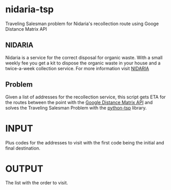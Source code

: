 # nidaria-tsp
Traveling Salesman problem for Nidaria's recollection route using Googe Distance Matrix API
## NIDARIA
Nidaria is a service for the correct disposal for organic waste. With a small weekly fee you get a kit to dispose the organic waste in your house and a twice-a-week collection service.
For more information visit [NIDARIA](https://nidaria.mx/)
## Problem
Given a list of addresses for the recollection service, this script gets ETA for the routes between the point with the [Google Distance Matrix API](https://developers.google.com/maps/documentation/distance-matrix/overview) and solves the Traveling Salesman Problem with the [python-tsp](https://pypi.org/project/python-tsp/) library.
# INPUT 
Plus codes for the addresses to visit with the first code being the initial and final destination.
# OUTPUT 
The list with the order to visit.
